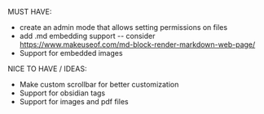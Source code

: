 MUST HAVE:
* create an admin mode that allows setting permissions on files
* add .md embedding support -- consider https://www.makeuseof.com/md-block-render-markdown-web-page/
* Support for embedded images


NICE TO HAVE / IDEAS:
* Make custom scrollbar for better customization
* Support for obsidian tags
* Support for images and pdf files
